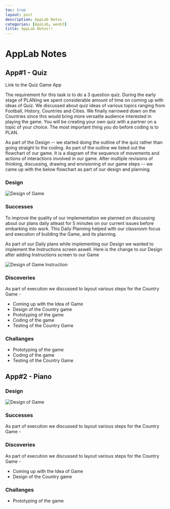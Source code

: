```yaml
---
toc: true
layout: post
description: AppLab Notes.
categories: [AppLab, week3]
title: AppLab Notes!!
---
```

# AppLab Notes

## App#1 - Quiz 

Link to the Quiz Game App

The requirement for this task is to do a  3 question quiz. During the early stage of PLANing we spent considerable amount of time on coming up with ideas of Quiz. We discussed about quiz ideas of various topics ranging from Football, History, Countries and Cities. We finally narrowed down on the Countries since this would bring more versatile audience interested in playing the game.  You will be creating your own quiz with a partner on a topic of your choice. The most important thing you do before coding is to PLAN. 

As part of the Design -- we started doing the outline of the quiz rather than going straight to the coding. As part of the outline we listed out the flowchart of our game. It is a diagram of the sequence of movements and actions of interactions involved in our game. After multiple revisions of thinking, discussing, drawing and envisioning of our game steps -- we came up with the below flowchart as part of our design and planning. 

### Design 

![Design of Game]({{site.baseurl}}/images/quiz_design.jpg)


### Successes

To improve the quality of our implementation we planned on discussing about our plans daily atleast for 5 minutes on our current issues before embarking into work. This Daily Planning helped with our classroom focus and execution of building the Game, and its planning.

As part of our Daily plans while implementing our Design we wanted to implement the Instructions screen aswell. Here is the change to our Design after adding Instructions screen to our Game

![Design of Game Instruction]({{site.baseurl}}/images/quiz_design_instructions.jpg)

### Discoveries 

As part of execution we discussed to layout various steps for the Country Game - 
* Coming up with the Idea of Game
* Design of the Country game
* Prototyping of the game
* Coding of the game
* Testing of the Country Game  

### Challanges

* Prototyping of the game
* Coding of the game
* Testing of the Country Game  

## App#2 - Piano 

### Design 

![Design of Game]({{site.baseurl}}/images/quiz_design.jpg)


### Successes
As part of execution we discussed to layout various steps for the Country Game - 

### Discoveries 

As part of execution we discussed to layout various steps for the Country Game - 
* Coming up with the Idea of Game
* Design of the Country game

### Challanges

* Prototyping of the game
